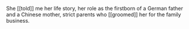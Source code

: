 She [[told]] me her life story, her role as the firstborn of a German father and a Chinese mother, strict parents who [[groomed]] her for the family business.
